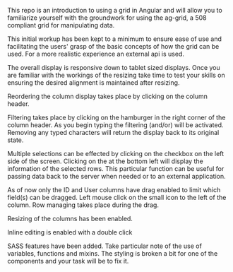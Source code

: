 This repo is an introduction to using a grid in Angular and will allow you to familiarize yourself with the groundwork for using the ag-grid, a 508 compliant grid for manipulating data.

This initial workup has been kept to a minimum to ensure ease of use and facilitating the users' grasp of the basic concepts of how the grid can be used.  For a more realistic experience an external api is used.

The overall display is responsive down to tablet sized displays.   Once you are familiar with the workings of the resizing take time to test your skills on ensuring the desired alignment is maintained after resizing.

Reordering the column display takes place by clicking on the column header.

Filtering takes place by clicking on the hamburger in the right corner of the column header.  As you begin typing the filtering (and/or) will be activated.
Removing any typed characters will return the display back to its original state.

Multiple selections can be effected by clicking on the checkbox on the left side of the screen.  Clicking on the <Get Selected Rows> at the bottom left will  display the information of the selected rows.   This particular function can be useful for passing data back to the server when needed or to an external application.

 As of now only the ID and User columns have drag enabled to limit which field(s) can be dragged.  Left mouse click on the small icon to the left of the column.   Row managing takes place during the drag.
 
 Resizing of the columns has been enabled. 

 Inline editing is enabled with a double click

SASS features have been added.  Take particular note of the use of variables, functions and mixins.  The styling is broken a bit for one of the components and your task will be to fix it.

